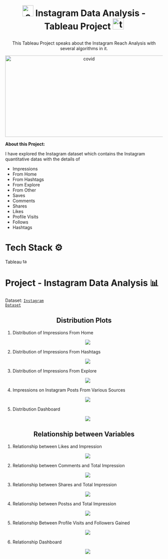 # <p align="center"><img src="https://upload.wikimedia.org/wikipedia/commons/thumb/e/e7/Instagram_logo_2016.svg/2048px-Instagram_logo_2016.svg.png" alt="covid" width="35" height="35"/>  Instagram Data Analysis - Tableau Project <img src="https://iconape.com/wp-content/png_logo_vector/tableau-software.png" alt="tableau" width="35" height="35"/></p>

<p align="center">This Tableau Project speaks about the Instagram Reach Analysis with several algorithms in it.</p>

<p align="center"><img src="https://i.insider.com/5f457a7b42f43f001ddff00f?width=700" alt="covid" width="520" height="260"/></p>

<b>About this Project:</b>

I have explored the Instagram dataset which contains the Instagram quantitative datas with the details of
- Impressions
- From Home
- From Hashtags
- From Explore
- From Other
- Saves
- Comments
- Shares
- Likes
- Profile Visits
- Follows
- Hashtags

# Tech Stack ⚙️

Tableau <img src="https://iconape.com/wp-content/png_logo_vector/tableau-software.png" alt="tableau" width="15" height="15"/>

# Project - Instagram Data Analysis 📊

Dataset: <code>[Instagram Dataset](https://github.com/Azhar23S/Instagram_Data_Analysis-Tableau_Project/blob/main/Instagram.csv)</code>

<h2 align="center"><b>Distribution Plots</b></h2>

1. Distribution of Impressions From Home <p align="center"><img src="https://github.com/Azhar23S/Instagram_Data_Analysis-Tableau_Project/blob/main/Distribution%20of%20Impressions%20From%20Home.png"/></p>
2. Distribution of Impressions From Hashtags <p align="center"><img src="https://github.com/Azhar23S/Instagram_Data_Analysis-Tableau_Project/blob/main/Distribution%20of%20Impressions%20From%20Hashtags.png"/></p>
3. Distribution of Impressions From Explore <p align="center"><img src="https://github.com/Azhar23S/Instagram_Data_Analysis-Tableau_Project/blob/main/Distribution%20of%20Impressions%20From%20Explore.png"/></p>
4. Impressions on Instagram Posts From Various Sources <p align="center"><img src="https://github.com/Azhar23S/Instagram_Data_Analysis-Tableau_Project/blob/main/Impressions%20on%20Instagram%20Posts%20From%20Various%20Sources.png"/></p>
5. Distribution Dashboard <p align="center"><img src="https://github.com/Azhar23S/Instagram_Data_Analysis-Tableau_Project/blob/main/Distribution%20Dashboard.png"/></p>

<h2 align="center"><b>Relationship between Variables</b></h2>

1. Relationship between Likes and Impression <p align="center"><img src="https://github.com/Azhar23S/Instagram_Data_Analysis-Tableau_Project/blob/main/Relationship%20Between%20Likes%20and%20Impressions.png"/></p>
2. Relationship between Comments and Total Impression <p align="center"><img src="https://github.com/Azhar23S/Instagram_Data_Analysis-Tableau_Project/blob/main/Relationship%20Between%20Comments%20and%20Total%20Impressions.png"/></p>
3. Relationship between Shares and Total Impression <p align="center"><img src="https://github.com/Azhar23S/Instagram_Data_Analysis-Tableau_Project/blob/main/Relationship%20Between%20Shares%20and%20Total%20Impressions.png"/></p>
4. Relationship between Postss and Total Impression <p align="center"><img src="https://github.com/Azhar23S/Instagram_Data_Analysis-Tableau_Project/blob/main/Relationship%20Between%20Post%20Saves%20and%20Total%20Impressions.png"/></p>
5. Relationship Between Profile Visits and Followers Gained <p align="center"><img src="https://github.com/Azhar23S/Instagram_Data_Analysis-Tableau_Project/blob/main/Relationship%20Between%20Profile%20Visits%20and%20Followers%20Gained.png"/></p>
6. Relationship Dashboard <p align="center"><img src="https://github.com/Azhar23S/Instagram_Data_Analysis-Tableau_Project/blob/main/Relationship%20Dashboard.png"/></p>
